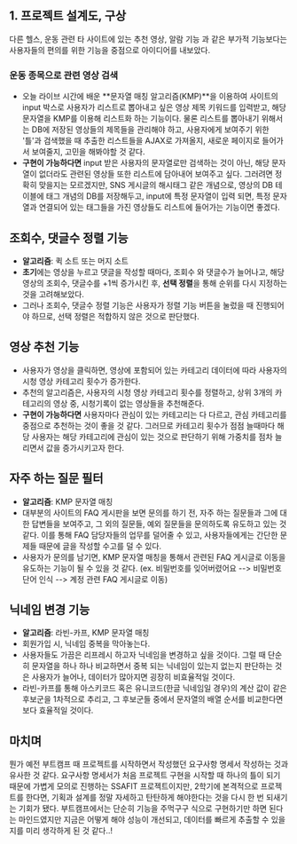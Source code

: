 ## 1. 프로젝트 설계도, 구상

다른 헬스, 운동 관련 타 사이트에 있는 추천 영상, 알람 기능 과 같은 부가적 기능보다는
사용자들의 편의를 위한 기능을 중점으로 아이디어를 내보았다.

### 운동 종목으로 관련 영상 검색
- 오늘 라이브 시간에 배운 **문자열 매칭 알고리즘(KMP)**을 이용하여 사이트의 input 박스로 사용자가 리스트로 뽑아내고 싶은 영상 제목 키워드를 입력받고, 해당 문자열을 KMP를 이용해 리스트화 하는 기능이다. 물론 리스트를 뽑아내기 위해서는 DB에 저장된 영상들의 제목들을 관리해야 하고, 사용자에게 보여주기 위한 '틀'과 검색했을 때 추출한 리스트들을 AJAX로 가져올지, 새로운 페이지로 들어가서 보여줄지, 고민을 해봐야할 것 같다.
- **구현이 가능하다면** input 받은 사용자의 문자열로만 검색하는 것이 아닌, 해당 문자열이 없더라도 관련된 영상들 또한 리스트에 담아내어 보여주고 싶다. 그러려면 정확히 맞을지는 모르겠지만, SNS 게시글의 해시태그 같은 개념으로, 영상의 DB 테이블에 태그 개념의 DB를 저장해두고, input에 특정 문자열이 입력 되면, 특정 문자열과 연결되어 있는 태그들을 가진 영상들도 리스트에 들어가는 기능이면 좋겠다.

## 조회수, 댓글수 정렬 기능
- **알고리즘**: 퀵 소트 또는 머지 소트
- **초기**에는 영상을 누르고 댓글을 작성할 때마다, 조회수 와 댓글수가 늘어나고, 해당 영상의 조회수, 댓글수를 +1씩 증가시킨 후, **선택 정렬**을 통해 순위를 다시 지정하는 것을 고려해보았다.
- 그러나 조회수, 댓글수 정렬 기능은 사용자가 정렬 기능 버튼을 눌렀을 때 진행되어야 하므로, 선택 정렬은 적합하지 않은 것으로 판단했다.

## 영상 추천 기능
- 사용자가 영상을 클릭하면, 영상에 포함되어 있는 카테고리 데이터에 따라 사용자의 시청 영상 카테고리 횟수가 증가한다.
- 추천의 알고리즘은, 사용자의 시청 영상 카테고리 횟수를 정렬하고, 상위 3개의 카테고리의 영상 중, 시청기록이 없는 영상들을 추천해준다. 
- **구현이 가능하다면** 사용자마다 관심이 있는 카테고리는 다 다르고, 관심 카테고리를 중점으로 추천하는 것이 좋을 것 같다. 그러므로 카테고리 횟수가 점점 늘때마다 해당 사용자는 해당 카테고리에 관심이 있는 것으로 판단하기 위해 가중치를 점차 늘리면서 값을 증가시키고자 한다.

## 자주 하는 질문 필터
- **알고리즘**: KMP 문자열 매칭
- 대부분의 사이트의 FAQ 게시판을 보면 문의를 하기 전, 자주 하는 질문들과 그에 대한 답변들을 보여주고, 그 외의 질문들, 예외 질문들을 문의하도록 유도하고 있는 것 같다. 이를 통해 FAQ 담당자들의 업무를 덜어줄 수 있고, 사용자들에게는 간단한 문제들 때문에 글을 작성할 수고를 덜 수 있다. 
- 사용자가 문의를 남기면, KMP 문자열 매칭을 통해서 관련된 FAQ 게시글로 이동을 유도하는 기능이 될 수 있을 것 같다. (ex. 비밀번호를 잊어버렸어요 --> 비밀번호 단어 인식 --> 계정 관련 FAQ 게시글로 이동)

## 닉네임 변경 기능
- **알고리즘**: 라빈-카프, KMP 문자열 매칭
- 회원가입 시, 닉네임 중복을 막아놓는다.
- 사용자들도 가끔은 리프레시 하고자 닉네임을 변경하고 싶을 것이다. 그럴 때 단순히 문자열을 하나 하나 비교하면서 중복 되는 닉네임이 있는지 없는지 판단하는 것은 사용자가 늘어나, 데이터가 많아지면 굉장히 비효율적일 것이다.
- 라빈-카프를 통해 아스키코드 혹은 유니코드(한글 닉네임일 경우)의 계산 값이 같은 후보군을 1차적으로 추리고, 그 후보군들 중에서 문자열의 배열 순서를 비교한다면 보다 효율적일 것이다.

## 마치며
뭔가 예전 부트캠프 때 프로젝트를 시작하면서 작성했던 요구사항 명세서 작성하는 것과 유사한 것 같다. 요구사항 명세서가 처음 프로젝트 구현을 시작할 때 하나의 틀이 되기 때문에 가볍게 모의로 진행하는 SSAFIT 프로젝트이지만, 2학기에 본격적으로 프로젝트를 한다면, 기획과 설계를 정말 자세하고 탄탄하게 해야한다는 것을 다시 한 번 되새기는 기회가 됐다. 
부트캠프에서는 단순히 기능을 주먹구구 식으로 구현하기만 하면 된다는 마인드였지만 지금은 어떻게 해야 성능이 개선되고, 데이터를 빠르게 추출할 수 있을지를 미리 생각하게 된 것 같다..!